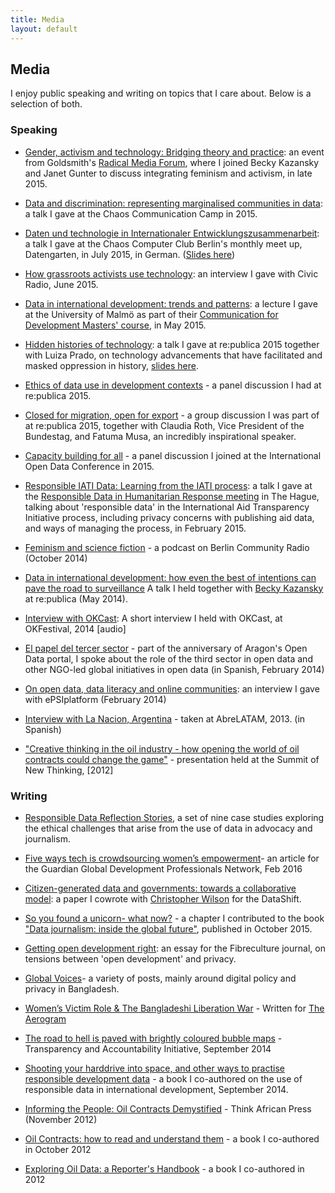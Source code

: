 ```yaml
---
title: Media
layout: default
---
```


## Media

I enjoy public speaking and writing on topics that I care about. Below is a selection of both.

### Speaking

* [Gender, activism and technology: Bridging theory and practice](http://www.gold.ac.uk/calendar/?id=9130): an event from Goldsmith's [Radical Media Forum](https://www.facebook.com/RadicalMediaForum), where I joined Becky Kazansky and Janet Gunter to discuss integrating feminism and activism, in late 2015.

* [Data and discrimination: representing marginalised communities in data](https://media.ccc.de/v/camp2015-6876-data_and_discrimination_representing_marginalised_communities_in_data): a talk I gave at the Chaos Communication Camp in 2015.

* [Daten und technologie in Internationaler Entwicklungszusammenarbeit](http://zararah.net/blog/2015/07/26/datengarten/): a talk I gave at the Chaos Computer Club Berlin's monthly meet up, Datengarten, in July 2015, in German. ([Slides here](http://www.slideshare.net/zararah/datengarten-final))

* [How grassroots activists use technology](http://www.techforgood.global/blog/civic-radio-interview-with-zahra-rahman-how-grassr/): an interview I gave with Civic Radio, June 2015.

* [Data in international development: trends and patterns](http://www.slideshare.net/zararah/data-in-international-development-extended): a lecture I gave at the University of Malmö as part of their [Communication for Development Masters' course](https://wpmu.mah.se/comdev/2015/05/29/degree-project-examination-seminar-social-capital-open-data-ict4d/), in May 2015.

* [Hidden histories of technology](https://re-publica.de/session/hidden-histories-power-technology): a talk I gave at re:publica 2015 together with Luiza Prado, on technology advancements that have facilitated and masked oppression in history, [slides here](http://www.slideshare.net/zararah/rp15-hiddenhistoriestalk-zr-copy-48272313).

* [Ethics of data use in development contexts](https://re-publica.de/en/session/big-problems-big-data-little-privacy-ethics-data-use-developent-contexts) - a panel discussion I had at re:publica 2015.

* [Closed for migration, open for export](https://re-publica.de/en/session/closed-migration-open-export) - a group discussion I was part of at re:publica 2015, together with Claudia Roth, Vice President of the Bundestag, and Fatuma Musa, an incredibly inspirational speaker.

* [Capacity building for all](https://internationalopendataconfer2015.sched.org/event/36xT/capacity-building-for-all-enrichissement-de-la-capacite-pour-tous) - a panel discussion I joined at the International Open Data Conference in 2015.

* [Responsible IATI Data: Learning from the IATI process](http://www.slideshare.net/zararah/learning-fromiati): a talk I gave at the [Responsible Data in Humanitarian Response meeting](http://www.responsible-data.org/) in The Hague, talking about 'responsible data' in the International Aid Transparency Initiative process, including privacy concerns with publishing aid data, and ways of managing the process, in February 2015.

* [Feminism and science fiction](https://soundcloud.com/berlincommunityradio/hystereo-4-feminist-science-fiction) - a podcast on Berlin Community Radio (October 2014)

* [Data in international development: how even the best of intentions can pave the road to surveillance](https://www.youtube.com/watch?v=Bj1xcE4BUbc) A talk I held together with [Becky Kazansky](http://www.beckykazansky.com/) at re:publica (May 2014).

* [Interview with OKCast](http://okcast.org/2014/07/okfestival-2014-zara-rahman-school-of-data-mini-interview/): A short interview I held with OKCast, at OKFestival, 2014 [audio]

* [El papel del tercer sector](https://www.youtube.com/watch?v=0Chzuu2cb8o) - part of the anniversary of Aragon's Open Data portal, I spoke about the role of the third sector in open data and other NGO-led global initiatives in open data (in Spanish, February 2014)

* [On open data, data literacy and online communities](http://vimeo.com/88866898): an interview I gave with ePSIplatform (February 2014)

* [Interview with La Nacion, Argentina](https://www.youtube.com/watch?v=5Fx6ZuIr7Xg) - taken at AbreLATAM, 2013. (in Spanish)

* ["Creative thinking in the oil industry - how opening the world of oil contracts could change the game"](http://open-strategies.de/sessions/creative-thinking-in-the-oil-industry-how-opening-the-world-of-oil-contracts-could-change-t) - presentation held at the Summit of New Thinking, [2012]


### Writing

* [Responsible Data Reflection Stories](https://responsibledata.io/reflection-stories/), a set of nine case studies exploring the ethical challenges that arise from the use of data in advocacy and journalism.

* [Five ways tech is crowdsourcing women’s empowerment](http://www.theguardian.com/global-development-professionals-network/2016/feb/03/five-ways-tech-crowdsourcing-womens-empowerment)- an article for the Guardian Global Development Professionals Network, Feb 2016

* [Citizen-generated data and governments: towards a collaborative model](http://civicus.org/thedatashift/frontpage-article/citizen-generated-data-and-governments-towards-a-collaborative-model-2/): a paper I cowrote with [Christopher Wilson](https://about.me/christopher_wilson) for the DataShift.

* [So you found a unicorn- what now?](http://zararah.net/blog/2015/11/12/data-journalism-book/) - a chapter I contributed to the book ["Data journalism: inside the global future"](http://www.amazon.com/Data-Journalism-Inside-global-future/dp/1845496639), published in October 2015.

* [Getting open development right](http://twentysix.fibreculturejournal.org/fcjmesh-010-getting-open-development-right/): an essay for the Fibreculture journal, on tensions between 'open development' and privacy.

* [Global Voices](https://globalvoices.org/author/zararahman/)- a variety of posts, mainly around digital policy and privacy in Bangladesh.

* [Women’s Victim Role & The Bangladeshi Liberation War](http://theaerogram.com/women-bangladeshi-liberation-war/) - Written for [The Aerogram](http://theaerogram.com/)

* [The road to hell is paved with brightly coloured bubble maps](http://tech.transparency-initiative.org/zara-rahman-the-road-to-hell-is-paved-with-brightly-coloured-bubble-maps/) - Transparency and Accountability Initiative, September 2014

* [Shooting your harddrive into space, and other ways to practise responsible development data](https://responsibledata.io/ways-to-practise-responsible-development-data/) - a book I co-authored on the use of responsible data in international development, September 2014.

* [Informing the People: Oil Contracts Demystified](http://thinkafricapress.com/legal/openoil-informing-nation-oil-contracts-demystified) - Think African Press (November 2012)

* [Oil Contracts: how to read and understand them](http://openoil.net/understanding-oil-contracts/) - a book I co-authored in October 2012

* [Exploring Oil Data: a Reporter's Handbook](http://openoil.net/exploring-oil-data/) - a book I co-authored in 2012

